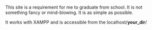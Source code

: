 This site is a requirement for me to graduate from school. It is not something fancy or mind-blowing. It is as simple as possible.

It works with XAMPP and is accessible from the localhost/__your_dir__/
